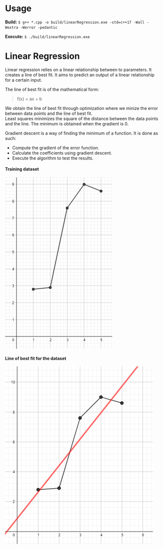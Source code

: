 # Usage
**Build:** `$ g++ *.cpp -o build/linearRegression.exe -std=c++17 -Wall -Wextra -Werror -pedantic`  

**Execute:** `$ ./build/linearRegression.exe`

# Linear Regression
Linear regression relies on a linear relationship between to parameters. It creates a line of best fit. It aims to predict an output of a linear relationship for a certain input.  

The line of best fit is of the mathematical form:
> f(x) = ax + b


We obtain the line of best fit through optimization where we minize the error between data points and the line of best fit.  
Least squares minimizes the square of the distance between the data points and the line. The minimum is obtained when the gradient is 0.  

Gradient descent is a way of finding the minimum of a function. It is done as such:  
- Compute the gradient of the error function.  
- Calculate the coefficients using gradient descent.  
- Execute the algorithm to test the results.

#### Training dataset
![Graph depicting the dataset](./images/trainingDataSetGraph.png)

#### Line of best fit for the dataset
![Graph depicting the line of best fit for the dataset](./images/lineOfBestFit.png)
